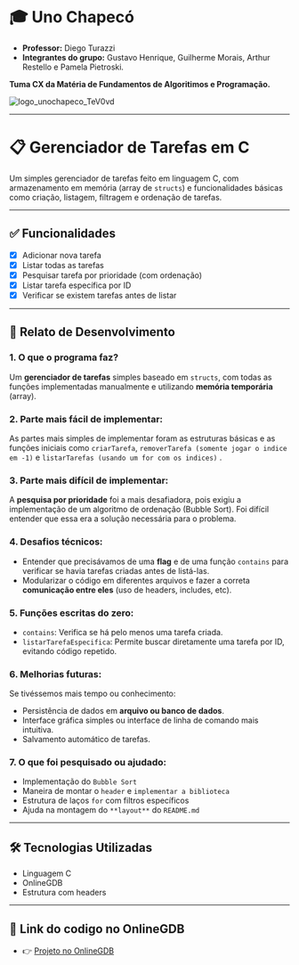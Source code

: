 # 🎓 Uno Chapecó

- **Professor:** Diego Turazzi
- **Integrantes do grupo:** Gustavo Henrique, Guilherme Morais, Arthur Restello e Pamela Pietroski.

**Tuma CX da Matéria de Fundamentos de Algoritimos e Programação.**

![logo_unochapeco_TeV0vd](https://github.com/user-attachments/assets/3f3e57b7-9355-4fa6-b30d-c77bbd454576)

---


# 📋 Gerenciador de Tarefas em C

Um simples gerenciador de tarefas feito em linguagem C, com armazenamento em memória (array de `structs`) e funcionalidades básicas como criação, listagem, filtragem e ordenação de tarefas.

---

## ✅ Funcionalidades

- [x] Adicionar nova tarefa
- [x] Listar todas as tarefas
- [x] Pesquisar tarefa por prioridade (com ordenação)
- [x] Listar tarefa específica por ID
- [x] Verificar se existem tarefas antes de listar

---

## 🧠 Relato de Desenvolvimento

### 1. O que o programa faz?
Um **gerenciador de tarefas** simples baseado em `structs`, com todas as funções implementadas manualmente e utilizando **memória temporária** (array).

### 2. Parte mais fácil de implementar:
As partes mais simples de implementar foram as estruturas básicas e as funções iniciais como `criarTarefa`, `removerTarefa (somente jogar o indice em -1)` e `listarTarefas (usando um for com os indices)` .

### 3. Parte mais difícil de implementar:
A **pesquisa por prioridade** foi a mais desafiadora, pois exigiu a implementação de um algoritmo de ordenação (Bubble Sort). Foi difícil entender que essa era a solução necessária para o problema.

### 4. Desafios técnicos:
- Entender que precisávamos de uma **flag** e de uma função `contains` para verificar se havia tarefas criadas antes de listá-las.
- Modularizar o código em diferentes arquivos e fazer a correta **comunicação entre eles** (uso de headers, includes, etc).

### 5. Funções escritas do zero:
- `contains`: Verifica se há pelo menos uma tarefa criada.
- `listarTarefaEspecifica`: Permite buscar diretamente uma tarefa por ID, evitando código repetido.

### 6. Melhorias futuras:
Se tivéssemos mais tempo ou conhecimento:
- Persistência de dados em **arquivo ou banco de dados**.
- Interface gráfica simples ou interface de linha de comando mais intuitiva.
- Salvamento automático de tarefas.

### 7. O que foi pesquisado ou ajudado:
- Implementação do `Bubble Sort`
- Maneira de montar o `header` e `implementar a biblioteca`
- Estrutura de laços `for` com filtros específicos
- Ajuda na montagem do `**layout**` do `README.md`

---

## 🛠️ Tecnologias Utilizadas

- Linguagem C
- OnlineGDB
- Estrutura com headers

---

## 📁 Link do codigo no OnlineGDB

- 👉 [Projeto no OnlineGDB](https://onlinegdb.com/CzM0vtqu5)



